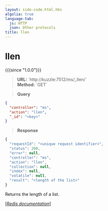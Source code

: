 ```yaml
---
layout: side-code.html.hbs
algolia: true
language-tab:
  js: HTTP
  json: Other protocols
title: llen
---
```


# llen

{{{since "1.0.0"}}}



<blockquote class="js">
<p>
<b>URL:</b> `http://kuzzle:7512/ms/_llen/<key>`  
</br><b>Method:</b> `GET`
</p>
</blockquote>

<blockquote class="json">
<p>
<b>Query</b>
</p>
</blockquote>


```json
{
  "controller": "ms",
  "action": "llen",
  "_id": "<key>"
}
```

>**Response**

```javascript
{
  "requestId": "<unique request identifier>",
  "status": 200,
  "error": null,
  "controller": "ms",
  "action": "llen",
  "collection": null,
  "index": null,
  "volatile": null,
  "result": "<length of the list>"
}
```

Returns the length of a list.

[[_Redis documentation_]](https://redis.io/commands/llen)
